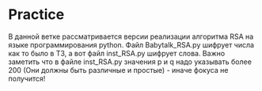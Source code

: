 # Practice
В данной ветке рассматривается версии реализации алгоритма RSA на языке программирования python. Файл Babytalk_RSA.py шифрует числа как то было в ТЗ, а вот файл inst_RSA.py шифрует слова. Важно заметить что в файле inst_RSA.py значения p и q надо указывать более 200 (Они должны быть различные и простые) - иначе фокуса не получится!
